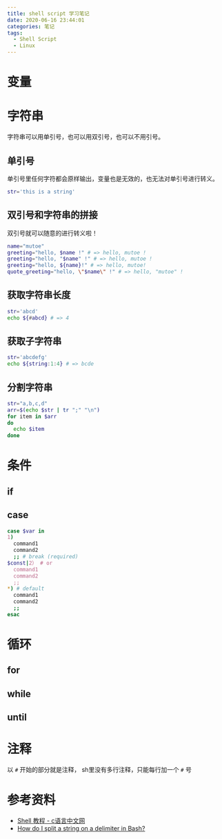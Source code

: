 ```yaml
---
title: shell script 学习笔记
date: 2020-06-16 23:44:01
categories: 笔记
tags:
  - Shell Script
  - Linux
---
```


# 变量

# 字符串

字符串可以用单引号，也可以用双引号，也可以不用引号。

## 单引号

单引号里任何字符都会原样输出，变量也是无效的，也无法对单引号进行转义。

```bash
str='this is a string'
```

## 双引号和字符串的拼接

双引号就可以随意的进行转义啦！

```bash
name="mutoe"
greeting="hello, $name !" # => hello, mutoe !
greeting="hello, "$name" !" # => hello, mutoe !
greeting="hello, ${name}!" # => hello, mutoe!
quote_greeting="hello, \"$name\" !" # => hello, "mutoe" !
```

## 获取字符串长度

```bash
str='abcd'
echo ${#abcd} # => 4
```

## 获取子字符串

```bash
str='abcdefg'
echo ${string:1:4} # => bcde
```

## 分割字符串

```bash
str="a,b,c,d"
arr=$(echo $str | tr ";" "\n")
for item in $arr
do
  echo $item
done
```

# 条件

## if

## case

```sh
case $var in
1)
  command1
  command2
  ;; # break (required)
$const|2） # or
  command1
  command2
  ;;
*) # default
  command1
  command2
  ;;
esac
```

# 循环

## for

## while

## until

# 注释

以 `#` 开始的部分就是注释， sh里没有多行注释，只能每行加一个 `#` 号

# 参考资料

- [Shell 教程 - c语言中文网](https://wiki.jikexueyuan.com/project/shell-tutorial)
- [How do I split a string on a delimiter in Bash?](https://stackoverflow.com/q/918886/7736393)
